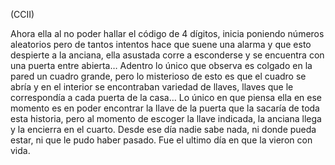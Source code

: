 (CCII)

Ahora ella al no poder hallar el código de 4 dígitos, inicia poniendo números aleatorios pero de tantos intentos hace que suene una alarma y que esto despierte a la anciana, ella asustada corre a esconderse y se encuentra con una puerta entre abierta… Adentro lo único que observa es colgado en la pared un cuadro grande, pero lo misterioso de esto es que el cuadro se abría y en el interior se encontraban variedad de llaves, llaves que le correspondía a cada puerta de la casa… Lo único en que piensa ella en ese momento es en poder encontrar la llave de la puerta que la sacaría de toda esta historia, pero al momento de escoger la llave indicada, la anciana llega y la encierra en el cuarto. Desde ese día nadie sabe nada, ni donde pueda estar, ni que le pudo haber pasado. Fue el ultimo día en que la vieron con vida.
